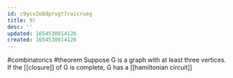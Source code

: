 ```yaml
---
id: c9ycv2o8dprvgt7raicrueg
title: 9)
desc: ''
updated: 1654530814126
created: 1654530814126
---
```

#combinatorics #theorem 
Suppose G is a graph with at least three vertices.  If the [[closure]] of G is complete, G has a [[hamiltonian circuit]]
